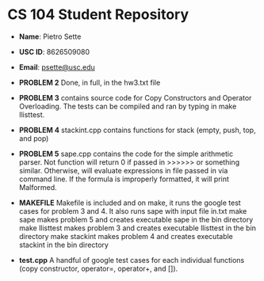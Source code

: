 # CS 104 Student Repository

- **Name**: Pietro Sette
- **USC ID**: 8626509080
- **Email**: psette@usc.edu
- **PROBLEM 2**
Done, in full, in the hw3.txt file

- **PROBLEM 3**
contains source code for Copy Constructors and Operator Overloading. The tests can be compiled and ran by typing in make llisttest.


- **PROBLEM 4**
stackint.cpp contains functions for stack (empty, push, top, and pop)

- **PROBLEM 5** 
sape.cpp contains the code for the simple arithmetic parser. Not function will return 0 if passed in >>>>>> or something similar. Otherwise, will evaluate expressions in file passed in via command line. If the formula is improperly formatted, it will print Malformed.

- **MAKEFILE** 
Makefile is included and on make, it runs the google test cases for problem 3 and 4. It also runs sape with input file in.txt
make sape makes problem 5 and creates executable sape in the bin directory
make llisttest makes problem 3 and creates executable llisttest in the bin directory
make stackint makes problem 4 and creates executable stackint in the bin directory

- **test.cpp** 
A handful of google test cases for each individual functions (copy constructor, operator=, operator+, and []).
